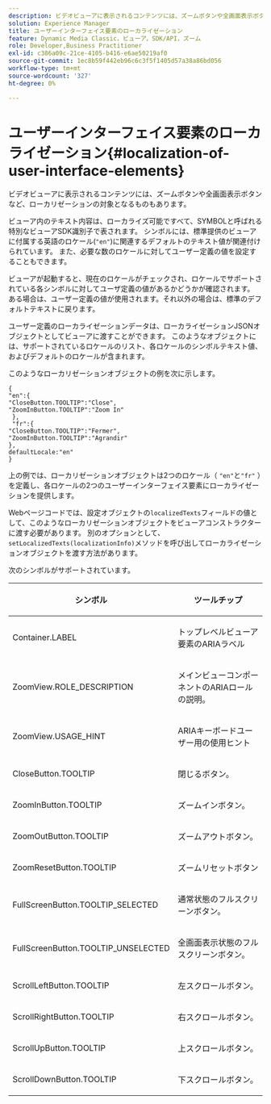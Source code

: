 ```yaml
---
description: ビデオビューアに表示されるコンテンツには、ズームボタンや全画面表示ボタンなど、ローカリゼーションの対象となるものもあります。
solution: Experience Manager
title: ユーザーインターフェイス要素のローカライゼーション
feature: Dynamic Media Classic，ビューア，SDK/API，ズーム
role: Developer,Business Practitioner
exl-id: c386a09c-21ce-4105-b416-e6ae50219af0
source-git-commit: 1ec8b59f442eb96c6c3f5f1405d57a38a86bd056
workflow-type: tm+mt
source-wordcount: '327'
ht-degree: 0%

---
```


# ユーザーインターフェイス要素のローカライゼーション{#localization-of-user-interface-elements}

ビデオビューアに表示されるコンテンツには、ズームボタンや全画面表示ボタンなど、ローカリゼーションの対象となるものもあります。

ビューア内のテキスト内容は、ローカライズ可能ですべて、SYMBOLと呼ばれる特別なビューアSDK識別子で表されます。 シンボルには、標準提供のビューアに付属する英語のロケール(`"en"`)に関連するデフォルトのテキスト値が関連付けられています。 また、必要な数のロケールに対してユーザー定義の値を設定することもできます。

ビューアが起動すると、現在のロケールがチェックされ、ロケールでサポートされている各シンボルに対してユーザ定義の値があるかどうかが確認されます。 ある場合は、ユーザー定義の値が使用されます。それ以外の場合は、標準のデフォルトテキストに戻ります。

ユーザー定義のローカライゼーションデータは、ローカライゼーションJSONオブジェクトとしてビューアに渡すことができます。 このようなオブジェクトには、サポートされているロケールのリスト、各ロケールのシンボルテキスト値、およびデフォルトのロケールが含まれます。

このようなローカリゼーションオブジェクトの例を次に示します。

```
{ 
"en":{ 
"CloseButton.TOOLTIP":"Close", 
"ZoomInButton.TOOLTIP":"Zoom In" 
 }, 
 "fr":{ 
"CloseButton.TOOLTIP":"Fermer", 
"ZoomInButton.TOOLTIP":"Agrandir" 
}, 
defaultLocale:"en" 
}
```

上の例では、ローカリゼーションオブジェクトは2つのロケール（ `"en"`と`"fr"` ）を定義し、各ロケールの2つのユーザーインターフェイス要素にローカライゼーションを提供します。

Webページコードでは、設定オブジェクトの`localizedTexts`フィールドの値として、このようなローカリゼーションオブジェクトをビューアコンストラクターに渡す必要があります。 別のオプションとして、 `setLocalizedTexts(localizationInfo)`メソッドを呼び出してローカライゼーションオブジェクトを渡す方法があります。

次のシンボルがサポートされています。

<table id="table_58C40353B7244335872350C98DF2CFB3"> 
 <thead> 
  <tr> 
   <th colname="col1" class="entry"> <p>シンボル </p> </th> 
   <th colname="col2" class="entry"> <p>ツールチップ </p> </th> 
  </tr> 
 </thead>
 <tbody> 
  <tr> 
   <td colname="col1"> <p> <span class="codeph"> Container.LABEL  </span> </p> </td> 
   <td colname="col2"> <p>トップレベルビューア要素のARIAラベル </p> </td> 
  </tr> 
  <tr> 
   <td colname="col1"> <p> <span class="codeph"> ZoomView.ROLE_DESCRIPTION  </span> </p> </td> 
   <td colname="col2"> <p>メインビューコンポーネントのARIAロールの説明。 </p> </td> 
  </tr> 
  <tr> 
   <td colname="col1"> <p> <span class="codeph"> ZoomView.USAGE_HINT  </span> </p> </td> 
   <td colname="col2"> <p>ARIAキーボードユーザー用の使用ヒント </p> </td> 
  </tr> 
  <tr> 
   <td colname="col1"> <p> <span class="codeph"> CloseButton.TOOLTIP  </span> </p> </td> 
   <td colname="col2"> <p>閉じるボタン。 </p> </td> 
  </tr> 
  <tr> 
   <td colname="col1"> <p> <span class="codeph"> ZoomInButton.TOOLTIP  </span> </p> </td> 
   <td colname="col2"> <p>ズームインボタン。 </p> </td> 
  </tr> 
  <tr> 
   <td colname="col1"> <p> <span class="codeph"> ZoomOutButton.TOOLTIP  </span> </p> </td> 
   <td colname="col2"> <p>ズームアウトボタン。 </p> </td> 
  </tr> 
  <tr> 
   <td colname="col1"> <p> <span class="codeph"> ZoomResetButton.TOOLTIP  </span> </p> </td> 
   <td colname="col2"> <p>ズームリセットボタン </p> </td> 
  </tr> 
  <tr> 
   <td colname="col1"> <p> <span class="codeph"> FullScreenButton.TOOLTIP_SELECTED  </span> </p> </td> 
   <td colname="col2"> <p>通常状態のフルスクリーンボタン。 </p> </td> 
  </tr> 
  <tr> 
   <td colname="col1"> <p> <span class="codeph"> FullScreenButton.TOOLTIP_UNSELECTED  </span> </p> </td> 
   <td colname="col2"> <p>全画面表示状態のフルスクリーンボタン。 </p> </td> 
  </tr> 
  <tr> 
   <td colname="col1"> <p> <span class="codeph"> ScrollLeftButton.TOOLTIP  </span> </p> </td> 
   <td colname="col2"> <p>左スクロールボタン。 </p> </td> 
  </tr> 
  <tr> 
   <td colname="col1"> <p> <span class="codeph"> ScrollRightButton.TOOLTIP  </span> </p> </td> 
   <td colname="col2"> <p>右スクロールボタン。 </p> </td> 
  </tr> 
  <tr> 
   <td colname="col1"> <p> <span class="codeph"> ScrollUpButton.TOOLTIP  </span> </p> </td> 
   <td colname="col2"> <p>上スクロールボタン。 </p> </td> 
  </tr> 
  <tr> 
   <td colname="col1"> <p> <span class="codeph"> ScrollDownButton.TOOLTIP  </span> </p> </td> 
   <td colname="col2"> <p>下スクロールボタン。 </p> </td> 
  </tr> 
 </tbody> 
</table>
